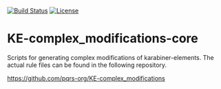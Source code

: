 [![Build Status](https://github.com/pqrs-org/KE-complex_modifications-core/workflows/KE-complex_modifications-core%20CI/badge.svg)](https://github.com/pqrs-org/KE-complex_modifications-core/actions)
[![License](https://img.shields.io/badge/license-Public%20Domain-blue.svg)](https://github.com/pqrs-org/KE-complex_modifications-core/blob/main/LICENSE.md)

# KE-complex_modifications-core

Scripts for generating complex modifications of karabiner-elements.
The actual rule files can be found in the following repository.

<https://github.com/pqrs-org/KE-complex_modifications>
